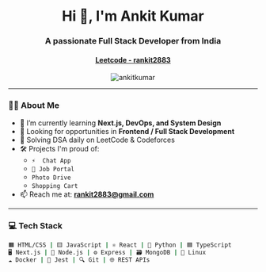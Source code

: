 <h1 align="center">Hi 👋, I'm Ankit Kumar</h1>
<h3 align="center">A passionate Full Stack Developer from India</h3>
<h4 align="center"> <a href="https://leetcode.com/u/rankit2883/" target="_blank" > Leetcode - rankit2883 </a>  </h4>

<p align="center">
  <img src="https://komarev.com/ghpvc/?username=ankit-lang&label=Profile%20views&color=0e75b6&style=flat" alt="ankitkumar" />
</p>

---

### 🧑‍💻 About Me
- 🌱 I’m currently learning **Next.js, DevOps, and System Design**
- 💼 Looking for opportunities in **Frontend / Full Stack Development**
- 🧠 Solving DSA daily on LeetCode & Codeforces
- 🛠️ Projects I'm proud of:
  - `⚡  Chat App`
  - `💼 Job Portal `
  - `Photo Drive`
  - `Shopping Cart`
- 📫 Reach me at: **rankit2883@gmail.com**

---

### 💻 Tech Stack
```bash
🟧 HTML/CSS | 🟨 JavaScript | ⚛️ React | 🐍 Python | 🟦 TypeScript
🖥️ Next.js | 🔧 Node.js | ⚙️ Express | 🗃️ MongoDB | 🐧 Linux
☁️ Docker | 🧪 Jest | 🔍 Git | 🌐 REST APIs
